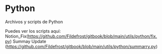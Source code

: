 # Python
Archivos y scripts de Python

Puedes ver los scripts aquí: 
Notion_Fix(https://github.com/Fildefrost/gitbook/blob/main/utils/python/fix.py)
Summay Update (https://github.com/Fildefrost/gitbook/blob/main/utils/python/summarry.py)
